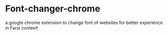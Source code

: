 # Font-changer-chrome
a google chrome extension to change font of websites for better experience in Farsi context!
